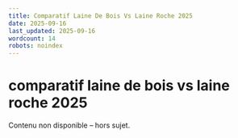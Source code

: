```yaml
---
title: Comparatif Laine De Bois Vs Laine Roche 2025
date: 2025-09-16
last_updated: 2025-09-16
wordcount: 14
robots: noindex
---
```


# comparatif laine de bois vs laine roche 2025

Contenu non disponible – hors sujet.